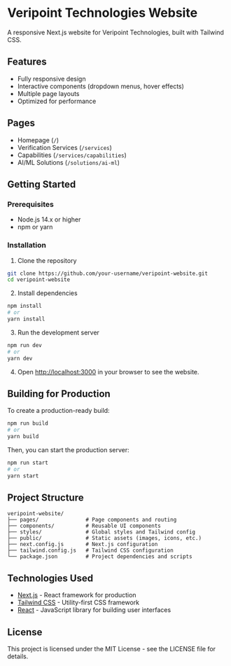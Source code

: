 # Veripoint Technologies Website

A responsive Next.js website for Veripoint Technologies, built with Tailwind CSS.

## Features

- Fully responsive design
- Interactive components (dropdown menus, hover effects)
- Multiple page layouts
- Optimized for performance

## Pages

- Homepage (`/`)
- Verification Services (`/services`)
- Capabilities (`/services/capabilities`)
- AI/ML Solutions (`/solutions/ai-ml`)

## Getting Started

### Prerequisites

- Node.js 14.x or higher
- npm or yarn

### Installation

1. Clone the repository

```bash
git clone https://github.com/your-username/veripoint-website.git
cd veripoint-website
```

2. Install dependencies

```bash
npm install
# or
yarn install
```

3. Run the development server

```bash
npm run dev
# or
yarn dev
```

4. Open [http://localhost:3000](http://localhost:3000) in your browser to see the website.

## Building for Production

To create a production-ready build:

```bash
npm run build
# or
yarn build
```

Then, you can start the production server:

```bash
npm run start
# or
yarn start
```

## Project Structure

```
veripoint-website/
├── pages/               # Page components and routing
├── components/          # Reusable UI components
├── styles/              # Global styles and Tailwind config
├── public/              # Static assets (images, icons, etc.)
├── next.config.js       # Next.js configuration
├── tailwind.config.js   # Tailwind CSS configuration
└── package.json         # Project dependencies and scripts
```

## Technologies Used

- [Next.js](https://nextjs.org/) - React framework for production
- [Tailwind CSS](https://tailwindcss.com/) - Utility-first CSS framework
- [React](https://reactjs.org/) - JavaScript library for building user interfaces

## License

This project is licensed under the MIT License - see the LICENSE file for details.
